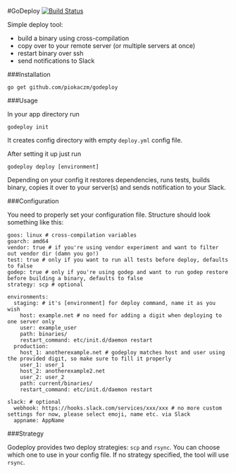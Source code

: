 #GoDeploy
[![Build Status](https://travis-ci.org/piokaczm/godeploy.svg?branch=master)](https://travis-ci.org/piokaczm/godeploy)

Simple deploy tool:
- build a binary using cross-compilation
- copy over to your remote server (or multiple servers at once)
- restart binary over ssh
- send notifications to Slack

###Installation

```
go get github.com/piokaczm/godeploy
```

###Usage

In your app directory run

```
godeploy init
```

It creates config directory with empty `deploy.yml` config file.

After setting it up just run

```
godeploy deploy [environment]
```

Depending on your config it restores dependencies, runs tests, builds binary, copies it over to your server(s) and sends notification to your Slack.

###Configuration

You need to properly set your configuration file. Structure should look something like this:

```
goos: linux # cross-compilation variables
goarch: amd64
vendor: true # if you're using vendor experiment and want to filter out vendor dir (damn you go!)
test: true # only if you want to run all tests before deploy, defaults to false
godep: true # only if you're using godep and want to run godep restore before building a binary, defaults to false
strategy: scp # optional

environments:
  staging: # it's [environment] for deploy command, name it as you wish
    host: example.net # no need for adding a digit when deploying to one server only
    user: example_user
    path: binaries/
    restart_command: etc/init.d/daemon restart
  production:
    host_1: anotherexample.net # godeploy matches host and user using the provided digit, so make sure to fill it properly
    user_1: user_1
    host_2: anotherexample2.net
    user_2: user_2
    path: current/binaries/
    restart_command: etc/init.d/daemon restart

slack: # optional
  webhook: https://hooks.slack.com/services/xxx/xxx # no more custom settings for now, please select emoji, name etc. via Slack
  appname: AppName
```

###Strategy

Godeploy provides two deploy strategies: `scp` and `rsync`.
You can choose which one to use in your config file. If no strategy specified, the tool will use `rsync`.

